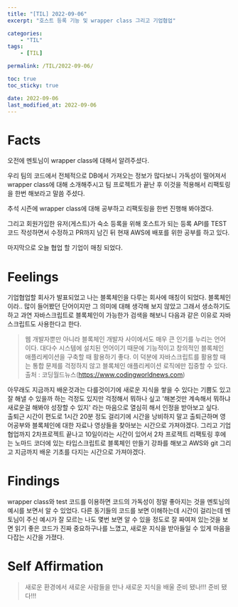 ```yaml
---
title: "[TIL] 2022-09-06"
excerpt: "호스트 등록 기능 및 wrapper class 그리고 기업협업"

categories:
    - "TIL"
tags:
    - [TIL]

permalink: /TIL/2022-09-06/

toc: true
toc_sticky: true

date: 2022-09-06
last_modified_at: 2022-09-06
---
```

# Facts
오전에 멘토님이 wrapper class에 대해서 알려주셨다.

우리 팀의 코드에서 전체적으로 DB에서 가져오는 정보가 많다보니 가독성이 떨어져서 wrapper class에 대해 소개해주시고 팀 프로젝트가 끝난 후 이것을 적용해서 리팩토링을 한번 해보라고 말씀 주셨다.

추석 시즌에 wrapper class에 대해 공부하고 리팩토링을 한번 진행해 봐야겠다.

그리고 회원가입한 유저(게스트)가 숙소 등록을 위해 호스트가 되는 등록 API를 TEST 코드 작성하면서 수정하고 PR까지 남긴 뒤 현재 AWS에 배포를 위한 공부를 하고 있다.

마지막으로 오늘 협업 할 기업이 매칭 되었다.

# Feelings
기업협업할 회사가 발표되었고 나는 블록체인을 다루는 회사에 매칭이 되었다. 블록체인이라.. 많이 들어봤던 단어이지만 그 의미에 대해 생각해 보지 않았고 그래서 생소하기도 하고 과연 자바스크립트로 블록체인이 가능한가 검색을 해보니 다음과 같은 이유로 자바스크립트도 사용한다고 한다.

>웹 개발자뿐만 아니라 블록체인 개발자 사이에서도 매우 큰 인기를 누리는 언어이다. 대다수 시스템에 설치된 언어이기 때문에 기능적이고 창의적인 블록체인 애플리케이션을 구축할 때 활용하기 좋다. 이 덕분에 자바스크립트를 활용할 때는 통합 문제를 걱정하지 않고 블록체인 애플리케이션 로직에만 집중할 수 있다. 출처 : 코딩월드뉴스(https://www.codingworldnews.com)

아무래도 지금까지 배운것과는 다를것이기에 새로운 지식을 쌓을 수 있다는 기쁨도 있고 잘 해낼 수 있을까 하는 걱정도 있지만 걱정해서 뭐하나 싶고 '해본것만 계속해서 뭐하냐 새로운걸 해봐야 성장할 수 있지' 라는 마음으로 열심히 해서 인정을 받아보고 싶다.\
출퇴근 시간이 편도로 1시간 20분 정도 걸리기에 시간을 낭비하지 말고 출퇴근하며 영어공부와 블록체인에 대한 자료나 영상들을 찾아보는 시간으로 가져야겠다. 그리고 기업협업까지 2차프로젝트 끝나고 10일이라는 시간이 있어서 2차 프로젝트 리팩토링 후에는 노마드 코더에 있는 타입스크립트로 블록체인 만들기 강좌를 해보고 AWS와 git 그리고 지금까지 배운 기초를 다지는 시간으로 가져야겠다.

# Findings
wrapper class와 test 코드를 이용하면 코드의 가독성이 정말 좋아지는 것을 멘토님의 예시를 보면서 알 수 있었다. 다른 동기들의 코드를 보면 이해하는데 시간이 걸리는데 멘토님이 주신 예시가 잘 모르는 나도 몇번 보면 알 수 있을 정도로 잘 짜여져 있는것을 보면 읽기 좋은 코드가 진짜 중요하구나를 느꼈고,
새로운 지식을 받아들일 수 있게 마음을 다잡는 시간을 가졌다.

# Self Affirmation
> 새로운 환경에서 새로운 사람들을 만나 새로운 지식을 배울 준비 됐나!!! 준비 됐다!!!